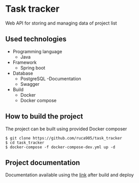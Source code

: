 # Task tracker
Web API for storing and managing data of project list
## Used technologies
- Programming language
  - Java
- Framework
  - Spring boot
- Database
  - PostgreSQL
-Documentation
  - Swagger
- Build
  - Docker
  - Docker compose
## How to build the project
The project can be built using provided Docker composer
```
$ git clone https://github.com/ruca905/task_tracker
$ cd task_tracker
$ docker-compose -f docker-compose-dev.yml up -d
```
## Project documentation
Documentation available using the [link](http://localhost:20000/swagger-ui/index.html#/) after build and deploy
